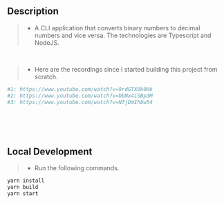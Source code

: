 ## Description
> - A CLI application that converts binary numbers to decimal numbers and vice versa.
    The technologies are Typescript and NodeJS.

<br />

> - Here are the recordings since I started building this project from scratch.
```bash
#1: https://www.youtube.com/watch?v=9rdGTX0k0Hk
#2: https://www.youtube.com/watch?v=bbNx4iSBp3M
#3: https://www.youtube.com/watch?v=NTjDmIh8w54
```

<br />
<br />
<br />



## Local Development
> - Run the following commands.
```bash
yarn install
yarn build
yarn start
```
